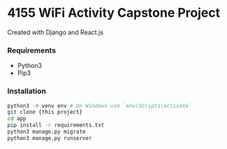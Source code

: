 # 4155 WiFi Activity Capstone Project

Created with Django and React.js

### Requirements
- Python3
- Pip3

### Installation
```sh
python3 -m venv env # On Windows use `env\Scripts\activate`
git clone {this project}
cd app
pip install -r requirements.txt
python3 manage.py migrate
python3 manage.py runserver
```